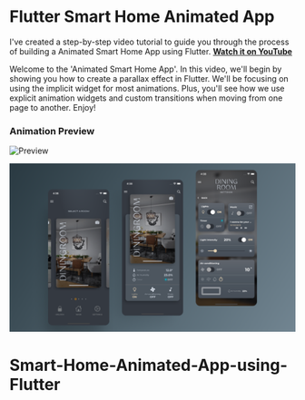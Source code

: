 # Flutter Smart Home Animated App

I've created a step-by-step video tutorial to guide you through the process of building a Animated Smart Home App using Flutter. **[Watch it on YouTube](https://youtu.be/7l-0x1Y7d1M)**

Welcome to the 'Animated Smart Home App'. In this video, we'll begin by showing you how to create a parallax effect in Flutter. We'll be focusing on using the implicit widget for most animations. Plus, you'll see how we use explicit animation widgets and custom transitions when moving from one page to another. Enjoy!

### Animation Preview

![Preview](/gif.gif)

![App UI](/ui.png)
# Smart-Home-Animated-App-using-Flutter
